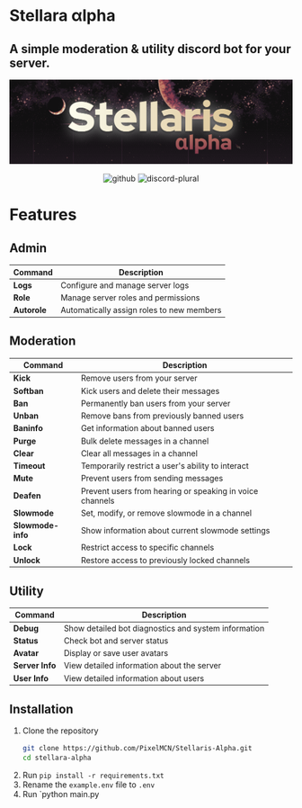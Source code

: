 # **Stellara αlpha**
## A simple moderation & utility discord bot for your server.

![banner](https://raw.githubusercontent.com/PixelMCN/Stellaris-Alpha/refs/heads/main/assets/banner.png "banner")

<div align="center">
  <img src="https://cdn.jsdelivr.net/npm/@intergrav/devins-badges@3/assets/compact/available/github_46h.png" alt="github">
  <img src="https://cdn.jsdelivr.net/npm/@intergrav/devins-badges@3/assets/compact/social/discord-plural_46h.png" alt="discord-plural">
</div>

# Features
## Admin
| Command | Description |
|---------|-------------|
| **Logs** | Configure and manage server logs |
| **Role** | Manage server roles and permissions |
| **Autorole** | Automatically assign roles to new members |

## Moderation
| Command | Description |
|---------|-------------|
| **Kick** | Remove users from your server |
| **Softban** | Kick users and delete their messages |
| **Ban** | Permanently ban users from your server |
| **Unban** | Remove bans from previously banned users |
| **Baninfo** | Get information about banned users |
| **Purge** | Bulk delete messages in a channel |
| **Clear** | Clear all messages in a channel |
| **Timeout** | Temporarily restrict a user's ability to interact |
| **Mute** | Prevent users from sending messages |
| **Deafen** | Prevent users from hearing or speaking in voice channels |
| **Slowmode** | Set, modify, or remove slowmode in a channel |
| **Slowmode-info** | Show information about current slowmode settings |
| **Lock** | Restrict access to specific channels |
| **Unlock** | Restore access to previously locked channels |

## Utility
| Command | Description |
|---------|-------------|
| **Debug** | Show detailed bot diagnostics and system information |
| **Status** | Check bot and server status |
| **Avatar** | Display or save user avatars |
| **Server Info** | View detailed information about the server |
| **User Info** | View detailed information about users |

## Installation
1. Clone the repository
   ```bash
   git clone https://github.com/PixelMCN/Stellaris-Alpha.git
   cd stellara-alpha
   ```
2. Run `pip install -r requirements.txt`
3. Rename the `example.env` file to `.env`
4. Run `python main.py
